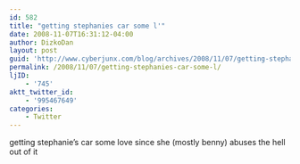 ```yaml
---
id: 582
title: "getting stephanies car some l'"
date: 2008-11-07T16:31:12-04:00
author: DizkoDan
layout: post
guid: 'http://www.cyberjunx.com/blog/archives/2008/11/07/getting-stephanies-car-some-l/'
permalink: /2008/11/07/getting-stephanies-car-some-l/
ljID:
    - '745'
aktt_twitter_id:
    - '995467649'
categories:
    - Twitter
---
```


getting stephanie’s car some love since she (mostly benny) abuses the hell out of it